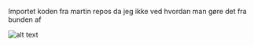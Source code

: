 Importet koden fra martin repos da jeg ikke ved hvordan man gøre det fra bunden af

![alt text](https://cdn.frankerfacez.com/emoticon/308463/4)
